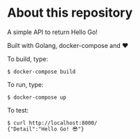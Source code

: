 # About this repository

A simple API to return Hello Go!

Built with Golang, docker-compose and ❤

To build, type:

```
$ docker-compose build
```

To run, type:

```
$ docker-compose up
```

To test:

```
$ curl http://localhost:8000/
{"Detail":"Hello Go! 😎"}
```
